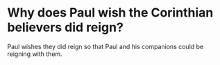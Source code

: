 # Why does Paul wish the Corinthian believers did reign?

Paul wishes they did reign so that Paul and his companions could be reigning with them.
